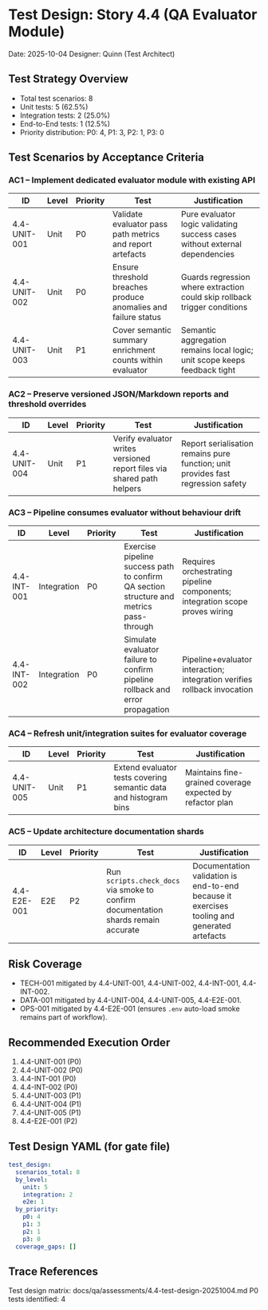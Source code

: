 # Test Design: Story 4.4 (QA Evaluator Module)

Date: 2025-10-04
Designer: Quinn (Test Architect)

## Test Strategy Overview
- Total test scenarios: 8
- Unit tests: 5 (62.5%)
- Integration tests: 2 (25.0%)
- End-to-End tests: 1 (12.5%)
- Priority distribution: P0: 4, P1: 3, P2: 1, P3: 0

## Test Scenarios by Acceptance Criteria

### AC1 – Implement dedicated evaluator module with existing API

| ID             | Level | Priority | Test | Justification |
|----------------|-------|----------|------|---------------|
| 4.4-UNIT-001   | Unit  | P0       | Validate evaluator pass path metrics and report artefacts | Pure evaluator logic validating success cases without external dependencies |
| 4.4-UNIT-002   | Unit  | P0       | Ensure threshold breaches produce anomalies and failure status | Guards regression where extraction could skip rollback trigger conditions |
| 4.4-UNIT-003   | Unit  | P1       | Cover semantic summary enrichment counts within evaluator | Semantic aggregation remains local logic; unit scope keeps feedback tight |

### AC2 – Preserve versioned JSON/Markdown reports and threshold overrides

| ID             | Level | Priority | Test | Justification |
|----------------|-------|----------|------|---------------|
| 4.4-UNIT-004   | Unit  | P1       | Verify evaluator writes versioned report files via shared path helpers | Report serialisation remains pure function; unit provides fast regression safety |

### AC3 – Pipeline consumes evaluator without behaviour drift

| ID             | Level       | Priority | Test | Justification |
|----------------|-------------|----------|------|---------------|
| 4.4-INT-001    | Integration | P0       | Exercise pipeline success path to confirm QA section structure and metrics pass-through | Requires orchestrating pipeline components; integration scope proves wiring |
| 4.4-INT-002    | Integration | P0       | Simulate evaluator failure to confirm pipeline rollback and error propagation | Pipeline+evaluator interaction; integration verifies rollback invocation |

### AC4 – Refresh unit/integration suites for evaluator coverage

| ID             | Level | Priority | Test | Justification |
|----------------|-------|----------|------|---------------|
| 4.4-UNIT-005   | Unit  | P1       | Extend evaluator tests covering semantic data and histogram bins | Maintains fine-grained coverage expected by refactor plan |

### AC5 – Update architecture documentation shards

| ID             | Level | Priority | Test | Justification |
|----------------|-------|----------|------|---------------|
| 4.4-E2E-001    | E2E   | P2       | Run `scripts.check_docs` via smoke to confirm documentation shards remain accurate | Documentation validation is end-to-end because it exercises tooling and generated artefacts |

## Risk Coverage
- TECH-001 mitigated by 4.4-UNIT-001, 4.4-UNIT-002, 4.4-INT-001, 4.4-INT-002.
- DATA-001 mitigated by 4.4-UNIT-004, 4.4-UNIT-005, 4.4-E2E-001.
- OPS-001 mitigated by 4.4-E2E-001 (ensures `.env` auto-load smoke remains part of workflow).

## Recommended Execution Order
1. 4.4-UNIT-001 (P0)
2. 4.4-UNIT-002 (P0)
3. 4.4-INT-001 (P0)
4. 4.4-INT-002 (P0)
5. 4.4-UNIT-003 (P1)
6. 4.4-UNIT-004 (P1)
7. 4.4-UNIT-005 (P1)
8. 4.4-E2E-001 (P2)

## Test Design YAML (for gate file)
```yaml
test_design:
  scenarios_total: 8
  by_level:
    unit: 5
    integration: 2
    e2e: 1
  by_priority:
    p0: 4
    p1: 3
    p2: 1
    p3: 0
  coverage_gaps: []
```

## Trace References
Test design matrix: docs/qa/assessments/4.4-test-design-20251004.md
P0 tests identified: 4
